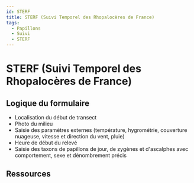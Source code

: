 ```yaml
---
id: STERF
title: STERF (Suivi Temporel des Rhopalocères de France)
tags:
  - Papillons
  - Suivi
  - STERF
---
```

# STERF (Suivi Temporel des Rhopalocères de France)

## Logique du formulaire

* Localisation du début de transect
* Photo du milieu
* Saisie des paramètres externes (température, hygrométrie, couverture nuageuse, vitesse et direction du vent, pluie)
* Heure de début du relevé
* Saisie des taxons de papillons de jour, de zygènes et d'ascalphes avec comportement, sexe et dénombrement précis

## Ressources

